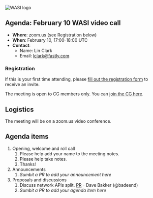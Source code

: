 ![WASI logo](https://raw.githubusercontent.com/WebAssembly/WASI/main/WASI.png)

## Agenda: February 10 WASI video call

- **Where**: zoom.us (see Registration below)
- **When**: February 10, 17:00-18:00 UTC
- **Contact**:
  - Name: Lin Clark
  - Email: lclark@fastly.com

### Registration

If this is your first time attending, please [fill out the registration form](https://docs.google.com/forms/d/e/1FAIpQLSdpO6Lp2L_dZ2_oiDgzjKx7pb7s2YYHjeSIyfHWZZGSKoZKWQ/viewform?usp=sf_link) to receive an invite.

The meeting is open to CG members only. You can [join the CG here](https://www.w3.org/community/webassembly/).

## Logistics

The meeting will be on a zoom.us video conference.

## Agenda items

1. Opening, welcome and roll call
    1. Please help add your name to the meeting notes.
    1. Please help take notes.
    1. Thanks!
1. Announcements
    1. _Sumbit a PR to add your announcement here_
1. Proposals and discussions
    1. Discuss network APIs split. [PR](https://github.com/WebAssembly/WASI/pull/461) - Dave Bakker (@badeend)
    1. _Sumbit a PR to add your agenda item here_
